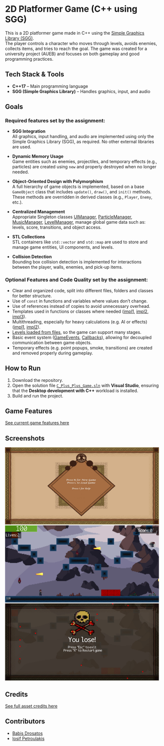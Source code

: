 # 2D Platformer Game (C++ using SGG)
This is a 2D platformer game made in C++ using the [Simple Graphics Library (SGG)](https://github.com/cgaueb/sgg).  
The player controls a character who moves through levels, avoids enemies, collects items, and tries to reach the goal. The game was created for a university project (AUEB) and focuses on both gameplay and good programming practices.


## Tech Stack & Tools

- **C++17** – Main programming language
- **SGG (Simple Graphics Library)** – Handles graphics, input, and audio

## Goals
### Required features set by the assignment:

- **SGG Integration**  
  All graphics, input handling, and audio are implemented using only the Simple Graphics Library (SGG), as required. No other external libraries are used.

- **Dynamic Memory Usage**  
  Game entities such as enemies, projectiles, and temporary effects (e.g., particles) are created using `new` and properly destroyed when no longer needed.

- **Object-Oriented Design with Polymorphism**  
  A full hierarchy of game objects is implemented, based on a base `GameObject` class that includes `update()`, `draw()`, and `init()` methods. These methods are overridden in derived classes (e.g., `Player`, `Enemy`, etc.).

- **Centralized Management**  
  Appropriate Singleton classes [UIManager](C_Plus_Plus_Game/UIManager.cpp), [ParticleManager](C_Plus_Plus_Game/ParticleManager.cpp), [MusicManager](C_Plus_Plus_Game/MusicManager.cpp), [LevelManager](C_Plus_Plus_Game/LevelManager.cpp),  manage global game data such as: levels, score, transitions, and object access.

- **STL Collections**  
  STL containers like `std::vector` and `std::map` are used to store and manage game entities, UI components, and levels. 

- **Collision Detection**  
  Bounding box collision detection is implemented for interactions between the player, walls, enemies, and pick-up items.

### Optional Features and Code Quality set by the assignment:

- Clear and organized code, split into different files, folders and classes for better structure.
- Use of `const` in functions and variables where values don’t change.
- Use of references instead of copies to avoid unnecessary overhead.
- Templates used in functions or classes where needed ([impl1](C_Plus_Plus_Game/CstmCallback.h#L10), [impl2](C_Plus_Plus_Game/Singleton.h), [impl3](C_Plus_Plus_Game/Entity.h#L10)).
- Multithreading, especially for heavy calculations (e.g. AI or effects) ([impl1](C_Plus_Plus_Game/ParticleManager.cpp#L13), [impl2](C_Plus_Plus_Game/Level.cpp#L64)).
- [Levels loaded from files](C_Plus_Plus_Game/Level.cpp#L70), so the game can support many stages.
- Basic event system ([GameEvents](C_Plus_Plus_Game/GameEvents.h), [Callbacks](C_Plus_Plus_Game/CstmCallback.h)), allowing for decoupled communication between game objects.
- Temporary effects (e.g. point popups, smoke, transitions) are created and removed properly during gameplay.

## How to Run

1. Download the repository.  
2. Open the solution file [`C_Plus_Plus_Game.sln`](C_Plus_Plus_Game.sln) with **Visual Studio**, ensuring that the **Desktop development with C++** workload is installed.  
3. Build and run the project.
  
## Game Features
[See current game features here](Game_features.md)

## Screenshots
![image](In-game%20screenshots/Menu.jpg)
![image](In-game%20screenshots/Level.jpg)
![image](In-game%20screenshots/Lose%20screen.jpg)

## Credits

[See full asset credits here](Credits.md)

## Contributors
- [Babis Drosatos](https://github.com/BabisDros)
- [Iosif Petroulakis](https://github.com/Morthlog)